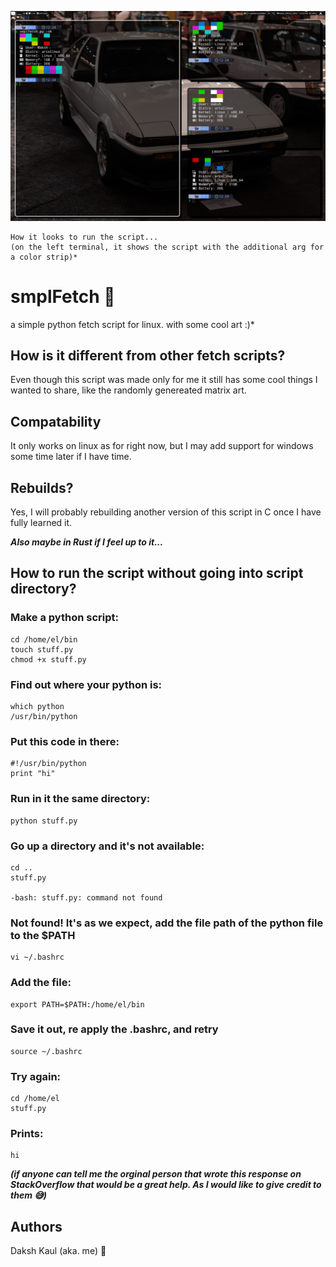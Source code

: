 ![smpleFetch](https://github.com/DriftingOtter/smplfetch/blob/main/smplfetch_Useage.png)
```
How it looks to run the script...
(on the left terminal, it shows the script with the additional arg for a color strip)*
```

# smplFetch 🍎
a simple python fetch script for linux.
with some cool art :)*

## How is it different from other fetch scripts?
Even though this script was made only for me it still has some cool things I wanted to share, like the randomly genereated matrix art.

## Compatability
It only works on linux as for right now, but I may add support for windows some time later if I have time.

## Rebuilds?
Yes, I will probably rebuilding another version of this script in C once I have fully learned it.

___Also maybe in Rust if I feel up to it...___

## How to run the script without going into script directory?

### Make a python script:
```
cd /home/el/bin
touch stuff.py
chmod +x stuff.py
```

### Find out where your python is:
```
which python
/usr/bin/python
```

### Put this code in there:
```
#!/usr/bin/python
print "hi"
```

### Run in it the same directory:
```
python stuff.py
```

### Go up a directory and it's not available:
```
cd ..
stuff.py

-bash: stuff.py: command not found
```

### Not found! It's as we expect, add the file path of the python file to the $PATH
```
vi ~/.bashrc
```

### Add the file:
```
export PATH=$PATH:/home/el/bin
```

### Save it out, re apply the .bashrc, and retry
```
source ~/.bashrc
```

### Try again:
```
cd /home/el
stuff.py
```

### Prints:
```
hi
```

___(if anyone can tell me the orginal person that wrote this response on StackOverflow that would be a great help. As I would like to give credit to them 😅)___

## Authors
Daksh Kaul (aka. me) 🦦
